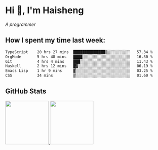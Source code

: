 
# Hi 👋, I'm Haisheng

*A programmer*



## How I spent my time last week:
<!--START_SECTION:waka-->

```txt
TypeScript    20 hrs 27 mins  ██████████████▒░░░░░░░░░░   57.34 %
OrgMode       5 hrs 48 mins   ████░░░░░░░░░░░░░░░░░░░░░   16.30 %
Git           4 hrs 4 mins    ███░░░░░░░░░░░░░░░░░░░░░░   11.43 %
Haskell       2 hrs 12 mins   █▓░░░░░░░░░░░░░░░░░░░░░░░   06.19 %
Emacs Lisp    1 hr 9 mins     ▓░░░░░░░░░░░░░░░░░░░░░░░░   03.25 %
CSS           34 mins         ▒░░░░░░░░░░░░░░░░░░░░░░░░   01.60 %
```

<!--END_SECTION:waka-->

## GitHub Stats

<a href="https://github.com/hw202207">
  <img height="137px" src="https://github-readme-stats.vercel.app/api?username=hw202207&hide_title=false&hide_border=true&show_icons=true&include_all_commits=true&count_private=true&line_height=21&theme=" />
  <img height="137px" src="https://github-readme-stats.vercel.app/api/top-langs/?username=hw202207&hide_title=true&hide_border=true&layout=compact&langs_count=6&theme=" />
</a>
